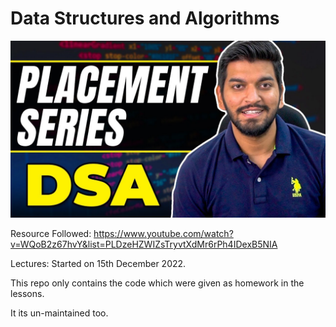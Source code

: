 # Data Structures and Algorithms

![image](maxresdefault.png)

Resource Followed: https://www.youtube.com/watch?v=WQoB2z67hvY&list=PLDzeHZWIZsTryvtXdMr6rPh4IDexB5NIA

Lectures: Started on 15th December 2022.

This repo only contains the code which were given as homework in the lessons. 

It its un-maintained too. 
